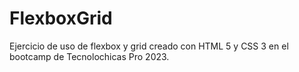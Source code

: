 # FlexboxGrid
Ejercicio de uso de flexbox y grid creado con HTML 5 y CSS 3 en el bootcamp de Tecnolochicas Pro 2023.

